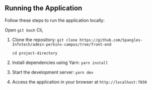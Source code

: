 ## Running the Application

Follow these steps to run the application locally:

Open `git bash` Cli,

1. Clone the repository:
   `git clone https://github.com/Spangles-Infotech/admin-perkins-campus/tree/front-end`

   `cd project-directory`

2. Install dependencies using Yarn:
   `yarn install`

3. Start the development server:
   `yarn dev`

4. Access the application in your browser at
   `http://localhost:7030`
